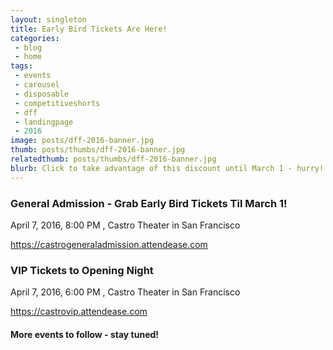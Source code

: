 ```yaml
---
layout: singleton
title: Early Bird Tickets Are Here!
categories:
 - blog
 - home
tags:
 - events
 - carousel
 - disposable
 - competitiveshorts
 - dff
 - landingpage
 - 2016
image: posts/dff-2016-banner.jpg
thumb: posts/thumbs/dff-2016-banner.jpg
relatedthumb: posts/thumbs/dff-2016-banner.jpg
blurb: Click to take advantage of this discount until March 1 - hurry!
---
```


### General Admission - Grab Early Bird Tickets Til March 1! 

April 7, 2016, 8:00 PM , Castro Theater in San Francisco

<a href="https://castrogeneraladmission.attendease.com/" target="_blank">https://castrogeneraladmission.attendease.com</a>

### VIP Tickets to Opening Night 

April 7, 2016, 6:00 PM , Castro Theater in San Francisco

<a href="https://castrovip.attendease.com/" target="_blank">https://castrovip.attendease.com</a>

<div style="margin-top: 20px"></div>

#### More events to follow - stay tuned!